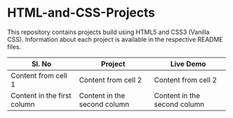 # HTML-and-CSS-Projects

This repository contains projects build using HTML5 and CSS3 (Vanilla CSS). Information about each project is available in the respective README files.


Sl. No | Project | Live Demo
------------ | ------------- | -------------
Content from cell 1 | Content from cell 2 | Content from cell 2
Content in the first column | Content in the second column | Content in the second column

